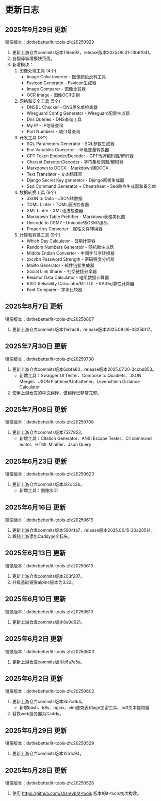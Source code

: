 # 更新日志

## 2025年9月29日 更新
镜像版本：dothebetter/it-tools-zh:20250929
1. 更新上游仓库commits版本116ee92，release版本2025.08.31-13b8f041。
2. 自翻译新增模块页面。
3. 新增模块：
    1. 图像处理工具 (4个)
		- Image Color Inverter - 图像颜色反转工具
		- Favicon Generator - Favicon生成器
		- Image Comparer - 图像比较器
		- OCR Image - 图像OCR识别
     2. 网络和安全工具 (5个)
        - DNSBL Checker - DNS黑名单检查器
        - Wireguard Config Generator - Wireguard配置生成器
        - Dns Queries - DNS查询工具
        - My IP - IP地址查询
        - Port Numbers - 端口号查询
    3. 开发工具 (8个)
        - SQL Parameters Generator - SQL参数生成器
        - Env Variables Converter - 环境变量转换器
        - GPT Token Encoder/Decoder - GPT令牌编码器/解码器
        - Charset Detector/Decoder - 字符集检测器/解码器
        - Markdown to DOCX - Markdown转DOCX
        - Text Translator - 文本翻译器
        - Django Secret Key generator - Django密钥生成器
        - Sed Command Generator + Cheatsheet - Sed命令生成器和备忘单
    4. 数据转换工具 (6个)
        - JSON to Data - JSON转数据
        - TOML Linter - TOML语法检查器
        - XML Linter - XML语法检查器
        - Markdown Table Prettifier - Markdown表格美化器
        - Unicode to GSM7 - Unicode转GSM7编码
        - Properties Converter - 属性文件转换器
    5. 计算和转换工具 (9个)
        - Which Day Calculator - 日期计算器
        - Random Numbers Generator - 随机数生成器
        - Middle Endian Converter - 中间字节序转换器
        - zxcvbn Password Strength - 密码强度分析器
        - Mailto Generator - 邮件链接生成器
        - Social Link Sharer - 社交链接分享器
        - Resistor Data Calculator - 电阻数据计算器
        - RAID Reliability Calculator/MTTDL - RAID可靠性计算器
        - Font Comparer - 字体比较器


## 2025年8月7日 更新
镜像版本：dothebetter/it-tools-zh:20250807
1. 更新上游仓库commits版本11e2ac8，release版本2025.08.06-0325b117。

## 2025年7月30日 更新
镜像版本：dothebetter/it-tools-zh:20250730
1. 更新上游仓库commits版本6cbfa60，release版本2025.07.20-3ccbd853。
	- 新增工具：Swagger UI Tester、Compose to Quadlets、JSON Merger、JSON Flattener/Unflattener、Levenshtein Distance Calculator
2. 使用上游仓库的中文翻译，该翻译已非常完整。

## 2025年7月08日 更新
镜像版本：dothebetter/it-tools-zh:20250708
1. 更新上游仓库commits版本7527853。
	- 新增工具：Citation Generator、ANSI Escape Tester、Cli command editor、HTML Minifier、Json Query

## 2025年6月23日 更新
镜像版本：dothebetter/it-tools-zh:20250623
1. 更新上游仓库commits版本a12c43b。
	- 新增工具：图像水印

## 2025年6月16日 更新
镜像版本：dothebetter/it-tools-zh:20250616
1. 更新上游仓库commits版本5904fa7，release版本2025.06.15-20a26514。
2. 跟随上游添加Caddy安全标头。

## 2025年6月13日 更新
镜像版本：dothebetter/it-tools-zh:20250613
1. 更新上游仓库commits版本203f207。
2. 升级基础镜像alpine版本为3.22。

## 2025年6月10日 更新
镜像版本：dothebetter/it-tools-zh:20250610
1. 更新上游仓库commits版本8e9d921。

## 2025年6月2日 更新
镜像版本：dothebetter/it-tools-zh:20250603
1. 更新上游仓库commits版本b6a7a5a。

## 2025年6月2日 更新
镜像版本：dothebetter/it-tools-zh:20250602
1. 更新上游仓库commits版本8b7cdb4。
	- 新增bash、k8s、nginx、vim速查表和age加密工具、pdf文本提取器
2. 替换web服务器为Caddy。

## 2025年5月29日 更新
镜像版本：dothebetter/it-tools-zh:20250529
1. 更新上游仓库commits版本12b1c94。

## 2025年5月28日 更新
镜像版本：dothebetter/it-tools-zh:20250528
1. 使用 https://github.com/sharevb/it-tools 版本的it-tools初次构建。